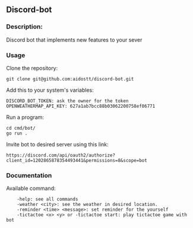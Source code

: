 ## Discord-bot


### Description:
 Discord bot that implements new features to your sever


### Usage
Clone the repository:
```
git clone git@github.com:aidostt/discord-bot.git
```

Add this to your system's variables:
```
DISCORD_BOT_TOKEN: ask the owner for the token
OPENWEATHERMAP_API_KEY: 627a1ab7bcc88b03062200758ef06771
```

Run a program:
```
cd cmd/bot/
go run .
```
Invite bot to desired server using this link: 

```
https://discord.com/api/oauth2/authorize?client_id=1202865878354493441&permissions=8&scope=bot
```



### Documentation


Available command: 
```
    -help: see all commands
    -weather <city>: see the weather in desired location.
    -reminder <time> <message>: set reminder for the yourself
    -tictactoe <x> <y> or -tictactoe start: play tictactoe game with bot
```


